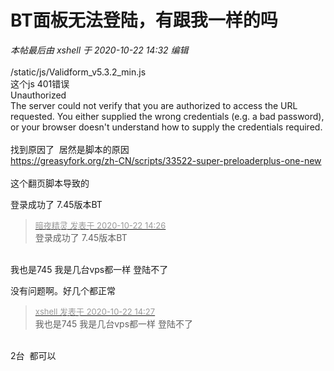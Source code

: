 # BT面板无法登陆，有跟我一样的吗


<i class="pstatus"> 本帖最后由 xshell 于 2020-10-22 14:32 编辑 </i><br />
<br />
/static/js/Validform_v5.3.2_min.js<br />
这个js 401错误<br />
Unauthorized<br />
The server could not verify that you are authorized to access the URL requested. You either supplied the wrong credentials (e.g. a bad password), or your browser doesn't understand how to supply the credentials required.<br />
<br />
找到原因了&nbsp;&nbsp;居然是脚本的原因<br />
https://greasyfork.org/zh-CN/scripts/33522-super-preloaderplus-one-new<br />
<br />
这个翻页脚本导致的

登录成功了 7.45版本BT

<div class="quote"><blockquote><font size="2"><a href="https://www.hostloc.com/forum.php?mod=redirect&amp;goto=findpost&amp;pid=9335849&amp;ptid=757144" target="_blank"><font color="#999999">暗夜精灵 发表于 2020-10-22 14:26</font></a></font><br />
登录成功了 7.45版本BT</blockquote></div><br />
我也是745 我是几台vps都一样 登陆不了

没有问题啊。好几个都正常

<div class="quote"><blockquote><font size="2"><a href="https://www.hostloc.com/forum.php?mod=redirect&amp;goto=findpost&amp;pid=9335857&amp;ptid=757144" target="_blank"><font color="#999999">xshell 发表于 2020-10-22 14:27</font></a></font><br />
我也是745 我是几台vps都一样 登陆不了</blockquote></div><br />
2台&nbsp;&nbsp;都可以
